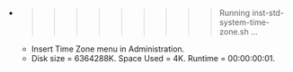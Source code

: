 * >>>>>>>>> Running inst-std-system-time-zone.sh ...
  * Insert Time Zone menu in Administration.
  * Disk size = 6364288K. Space Used = 4K. Runtime = 00:00:00:01.
